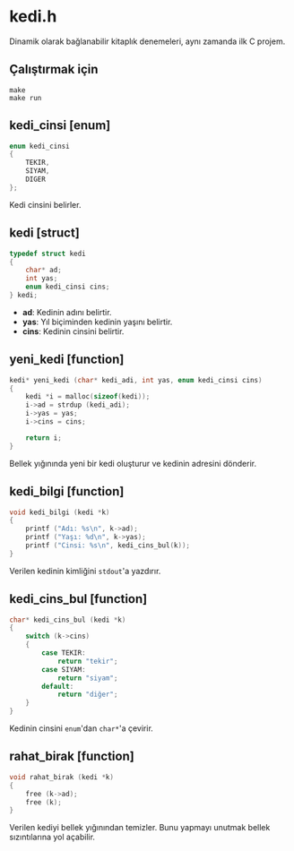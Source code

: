 # kedi.h
Dinamik olarak bağlanabilir kitaplık denemeleri, aynı zamanda ilk C projem.
## Çalıştırmak için
```
make
make run
```
## kedi_cinsi [enum]
```c
enum kedi_cinsi
{
    TEKIR,
    SIYAM,
    DIGER
};
```
Kedi cinsini belirler.
## kedi [struct]
```c
typedef struct kedi
{
    char* ad;
    int yas;
    enum kedi_cinsi cins;
} kedi;
```
- **ad**: Kedinin adını belirtir.
- **yas**: Yıl biçiminden kedinin yaşını belirtir.
- **cins**: Kedinin cinsini belirtir.
## yeni_kedi [function]
```c
kedi* yeni_kedi (char* kedi_adi, int yas, enum kedi_cinsi cins)
{
    kedi *i = malloc(sizeof(kedi));
    i->ad = strdup (kedi_adi);
    i->yas = yas;
    i->cins = cins;

    return i;
}
```
Bellek yığınında yeni bir kedi oluşturur ve kedinin adresini dönderir.
## kedi_bilgi [function]
```c
void kedi_bilgi (kedi *k)
{
    printf ("Adı: %s\n", k->ad);
    printf ("Yaşı: %d\n", k->yas);
    printf ("Cinsi: %s\n", kedi_cins_bul(k));
}
```
Verilen kedinin kimliğini `stdout`'a yazdırır.
## kedi_cins_bul [function]
```c
char* kedi_cins_bul (kedi *k)
{
    switch (k->cins)
    {
        case TEKIR:
            return "tekir";
        case SIYAM:
            return "siyam";
        default:
            return "diğer";
    }
}
```
Kedinin cinsini `enum`'dan `char*`'a çevirir.
## rahat_birak [function]
```c
void rahat_birak (kedi *k)
{
    free (k->ad);
    free (k);
}
```
Verilen kediyi bellek yığınından temizler. Bunu yapmayı unutmak bellek sızıntılarına yol açabilir.
